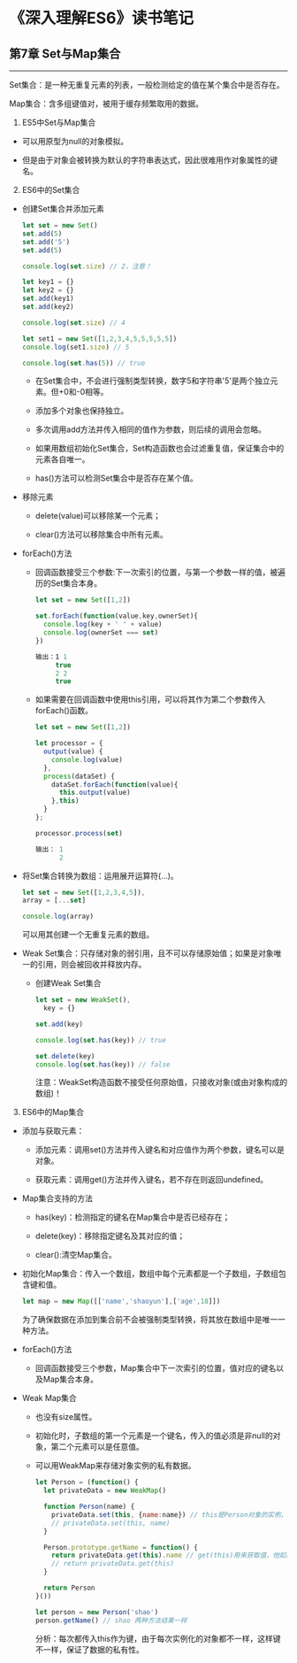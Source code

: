 # 《深入理解ES6》读书笔记 #


## 第7章  Set与Map集合 ##
----------
Set集合：是一种无重复元素的列表，一般检测给定的值在某个集合中是否存在。

Map集合：含多组键值对，被用于缓存频繁取用的数据。

1. ES5中Set与Map集合
  - 可以用原型为null的对象模拟。

  - 但是由于对象会被转换为默认的字符串表达式，因此很难用作对象属性的键名。

2. ES6中的Set集合

  - 创建Set集合并添加元素
    ```javascript
    let set = new Set()
    set.add(5)
    set.add('5')
    set.add(5)
    
    console.log(set.size) // 2，注意！

    let key1 = {}
    let key2 = {}
    set.add(key1)
    set.add(key2)

    console.log(set.size) // 4

    let set1 = new Set([1,2,3,4,5,5,5,5,5])
    console.log(set1.size) // 5

    console.log(set.has(5)) // true

    ```
    - 在Set集合中，不会进行强制类型转换，数字5和字符串'5'是两个独立元素。但+0和-0相等。
    
    - 添加多个对象也保持独立。

    - 多次调用add方法并传入相同的值作为参数，则后续的调用会忽略。

    - 如果用数组初始化Set集合，Set构造函数也会过滤重复值，保证集合中的元素各自唯一。

    - has()方法可以检测Set集合中是否存在某个值。

  - 移除元素
    - delete(value)可以移除某一个元素；

    - clear()方法可以移除集合中所有元素。

  - forEach()方法
    - 回调函数接受三个参数:下一次索引的位置，与第一个参数一样的值，被遍历的Set集合本身。
      ```javascript
      let set = new Set([1,2])

      set.forEach(function(value,key,ownerSet){
        console.log(key + ' ' + value)
        console.log(ownerSet === set)
      })

      输出：1 1
           true
           2 2
           true
      ```

    - 如果需要在回调函数中使用this引用，可以将其作为第二个参数传入forEach()函数。
      ```javascript
      let set = new Set([1,2])

      let processor = {
        output(value) {
          console.log(value)
        },
        process(dataSet) {
          dataSet.forEach(function(value){
            this.output(value)
          },this)
        }
      };

      processor.process(set)

      输出： 1
            2
      ```
    
  - 将Set集合转换为数组：运用展开运算符(...)。
    ```javascript
    let set = new Set([1,2,3,4,5]),
    array = [...set]

    console.log(array)
    ```

    可以用其创建一个无重复元素的数组。

  - Weak Set集合：只存储对象的弱引用，且不可以存储原始值；如果是对象唯一的引用，则会被回收并释放内存。

    - 创建Weak Set集合
      ```javascript
      let set = new WeakSet(),
        key = {}

      set.add(key)

      console.log(set.has(key)) // true

      set.delete(key)
      console.log(set.has(key)) // false
      ```

      注意：WeakSet构造函数不接受任何原始值，只接收对象(或由对象构成的数组)！

3. ES6中的Map集合
  - 添加与获取元素：
    - 添加元素：调用set()方法并传入键名和对应值作为两个参数，键名可以是对象。

    - 获取元素：调用get()方法并传入键名，若不存在则返回undefined。

  - Map集合支持的方法
    - has(key)：检测指定的键名在Map集合中是否已经存在；

    - delete(key)：移除指定键名及其对应的值；

    - clear():清空Map集合。

  - 初始化Map集合：传入一个数组，数组中每个元素都是一个子数组，子数组包含键和值。
    ```javascript
    let map = new Map([['name','shaoyun'],['age',18]])
    ```
  
    为了确保数据在添加到集合前不会被强制类型转换，将其放在数组中是唯一一种方法。

  - forEach()方法
    - 回调函数接受三个参数，Map集合中下一次索引的位置，值对应的键名以及Map集合本身。

  - Weak Map集合
    - 也没有size属性。

    - 初始化时，子数组的第一个元素是一个键名，传入的值必须是非null的对象，第二个元素可以是任意值。

    - 可以用WeakMap来存储对象实例的私有数据。
      ```javascript
      let Person = (function() {
        let privateData = new WeakMap()

        function Person(name) {
          privateData.set(this, {name:name}) // this是Person对象的实例，作为键使用；值是私有信息,值可以是任意值，因此只写name也可以
          // privateData.set(this, name)
        }

        Person.prototype.getName = function() {
          return privateData.get(this).name // get(this)用来获取值，他如果前面只传name而不是对象形式，这里不用.name就可以访问了。
          // return privateData.get(this)
        }

        return Person
      }())

      let person = new Person('shao')
      person.getName() // shao 两种方法结果一样
      ```
      分析：每次都传入this作为键，由于每次实例化的对象都不一样，这样键不一样，保证了数据的私有性。
